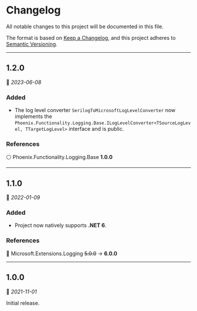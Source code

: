 # Changelog

All notable changes to this project will be documented in this file.

The format is based on [Keep a Changelog](https://keepachangelog.com/en/1.0.0/), and this project adheres to [Semantic Versioning](https://semver.org/spec/v2.0.0.html).
___

## 1.2.0

:calendar: _2023-06-08_

### Added

- The log level converter `SerilogToMicrosoftLogLevelConverter` now implements the `Phoenix.Functionality.Logging.Base.ILogLevelConverter<TSourceLogLevel, TTargetLogLevel>` interface and is public.

### References

:white_circle: Phoenix.Functionality.Logging.Base **1.0.0**
___

## 1.1.0

:calendar: _2022-01-09_

### Added

- Project now natively supports **.NET 6**.

### References

:large_blue_circle: Microsoft.Extensions.Logging ~~5.0.0~~ → **6.0.0**
___

## 1.0.0

:calendar: _2021-11-01_

Initial release.